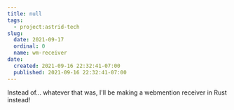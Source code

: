 ```yaml
---
title: null
tags:
  - project:astrid-tech
slug:
  date: 2021-09-17
  ordinal: 0
  name: wm-receiver
date:
  created: 2021-09-16 22:32:41-07:00
  published: 2021-09-16 22:32:41-07:00
---
```


Instead of... whatever that was, I'll be making a webmention receiver in Rust
instead!
